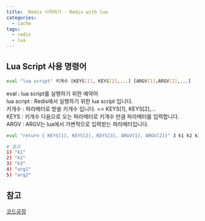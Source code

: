 ```yaml
---
title:  Redis 시작하기 - Redis with lua
categories:
  - cache 
tags:
  - redis
  - lua
---
```

## Lua Script 사용 명령어

```bash
eval "lua script" 키개수 [KEYS[1], KEYS[2],...] [ARGV[1],ARGV[2],...]
```
eval : lua script를 실행하기 위한 예약어  
lua script : Redis에서 실행하기 위한 lua script 입니다.  
키개수 : 파라메터로 받을 키개수 입니다. => KEYS[1], KEYS[2],...  
KEYS : 키개수 다음으로 오는 파라메터로 키개수 만큼 파라메터를 입력합니다.  
ARGV : ARGV는 lua에서 가변적으로 입력받는 파라메터입니다.   

```bash
eval "return { KEYS[1], KEYS[2], KEYS[3], ARGV[1], ARGV[2]}" 3 k1 k2 k3 arg1 arg2

# 결과
1) "k1" 
2) "k2"
3) "k3"
4) "arg1"
5) "arg2"
```
## 참고
[코드공장](https://code-factory.tistory.com/13)